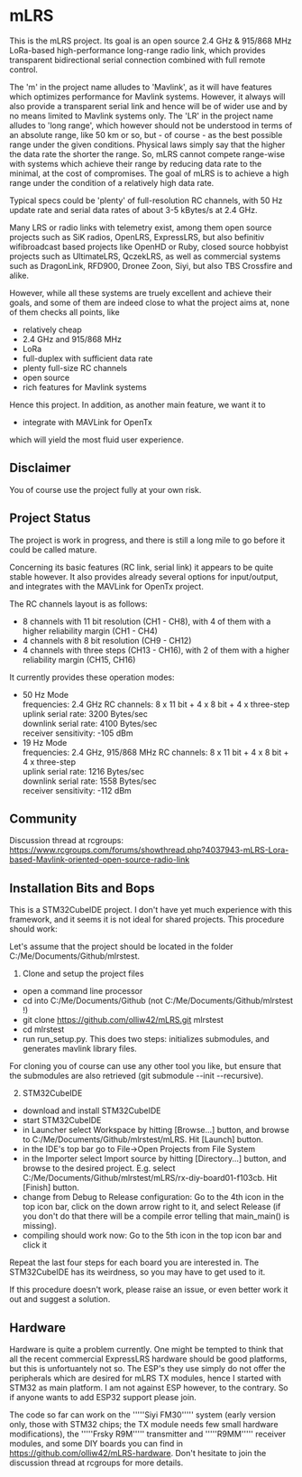# mLRS #

This is the mLRS project. Its goal is an open source 2.4 GHz & 915/868 MHz LoRa-based high-performance long-range radio link, which provides transparent bidirectional serial connection combined with full remote control.

The 'm' in the project name alludes to 'Mavlink', as it will have features which optimizes performance for Mavlink systems. However, it always will also provide a transparent serial link and hence will be of wider use and by no means limited to Mavlink systems only. The 'LR' in the project name alludes to 'long range', which however should not be understood in terms of an absolute range, like 50 km or so, but - of course - as the best possible range under the given conditions. Physical laws simply say that the higher the data rate the shorter the range. So, mLRS cannot compete range-wise with systems which achieve their range by reducing data rate to the minimal, at the cost of compromises. The goal of mLRS is to achieve a high range under the condition of a relatively high data rate. 

Typical specs could be 'plenty' of full-resolution RC channels, with 50 Hz update rate and serial data rates of about 3-5 kBytes/s at 2.4 GHz.

Many LRS or radio links with telemetry exist, among them open source projects such as SiK radios, OpenLRS, ExpressLRS, but also befinitiv wifibroadcast based projects like OpenHD or Ruby, closed source hobbyist projects such as UltimateLRS, QczekLRS, as well as commercial systems such as DragonLink, RFD900, Dronee Zoon, Siyi, but also TBS Crossfire and alike.

However, while all these systems are truely excellent and achieve their goals, and some of them are indeed close to what the project aims at, none of them checks all points, like 
- relatively cheap
- 2.4 GHz and 915/868 MHz
- LoRa
- full-duplex with sufficient data rate
- plenty full-size RC channels
- open source
- rich features for Mavlink systems

Hence this project. In addition, as another main feature, we want it to 

- integrate with MAVLink for OpenTx

which will yield the most fluid user experience.

## Disclaimer ##

You of course use the project fully at your own risk.

## Project Status ##

The project is work in progress, and there is still a long mile to go before it could be called mature.

Concerning its basic features (RC link, serial link) it appears to be quite stable however. It also provides already several options for input/output, and integrates with the MAVLink for OpenTx project.

The RC channels layout is as follows:
- 8 channels with 11 bit resolution (CH1 - CH8), with 4 of them with a higher reliability margin (CH1 - CH4)
- 4 channels with 8 bit resolution (CH9 - CH12)
- 4 channels with three steps (CH13 - CH16), with 2 of them with a higher reliability margin (CH15, CH16)

It currently provides these operation modes:
- 50 Hz Mode<br>
  frequencies: 2.4 GHz
  RC channels: 8 x 11 bit + 4 x 8 bit + 4 x three-step<br>
  uplink serial rate: 3200 Bytes/sec<br>
  downlink serial rate: 4100 Bytes/sec<br>
  receiver sensitivity: -105 dBm
- 19 Hz Mode<br>
  frequencies: 2.4 GHz, 915/868 MHz
  RC channels: 8 x 11 bit + 4 x 8 bit + 4 x three-step<br>
  uplink serial rate: 1216 Bytes/sec<br>
  downlink serial rate: 1558 Bytes/sec<br>
  receiver sensitivity: -112 dBm

## Community ##

Discussion thread at rcgroups: https://www.rcgroups.com/forums/showthread.php?4037943-mLRS-Lora-based-Mavlink-oriented-open-source-radio-link

## Installation Bits and Bops ##

This is a STM32CubeIDE project. I don't have yet much experience with this framework, and it seems it is not ideal for shared projects. This procedure should work:

Let's assume that the project should be located in the folder C:/Me/Documents/Github/mlrstest.
 
1. Clone and setup the project files
- open a command line processor
- cd into C:/Me/Documents/Github (not C:/Me/Documents/Github/mlrstest !)
- git clone https://github.com/olliw42/mLRS.git mlrstest
- cd mlrstest
- run run_setup.py. This does two steps: initializes submodules, and generates mavlink library files.

For cloning you of course can use any other tool you like, but ensure that the submodules are also retrieved (git submodule --init --recursive).

2. STM32CubeIDE
- download and install STM32CubeIDE
- start STM32CubeIDE
- in Launcher select Workspace by hitting [Browse...] button, and browse to C:/Me/Documents/Github/mlrstest/mLRS. Hit [Launch] button.
- in the IDE's top bar go to File->Open Projects from File System
- in the Importer select Import source by hitting [Directory...] button, and browse to the desired project. E.g. select C:/Me/Documents/Github/mlrstest/mLRS/rx-diy-board01-f103cb. Hit [Finish] button.
- change from Debug to Release configuration: Go to the 4th icon in the top icon bar, click on the down arrow right to it, and select Release (if you don't do that there will be a compile error telling that main_main() is missing).
- compiling should work now: Go to the 5th icon in the top icon bar and click it

Repeat the last four steps for each board you are interested in. The STM32CubeIDE has its weirdness, so you may have to get used to it. 

If this procedure doesn't work, please raise an issue, or even better work it out and suggest a solution.

## Hardware ##

Hardware is quite a problem currently. One might be tempted to think that all the recent commercial ExpressLRS hardware should be good platforms, but this is unfortuantely not so. The ESP's they use simply do not offer the peripherals which are desired for mLRS TX modules, hence I started with STM32 as main platform. I am not against ESP however, to the contrary. So if anyone wants to add ESP32 support please join.

The code so far can work on the '''''Siyi FM30''''' system (early version only, those with STM32 chips; the TX module needs few small hardware modifications), the '''''Frsky R9M''''' transmitter and '''''R9MM''''' receiver modules, and some DIY boards you can find in https://github.com/olliw42/mLRS-hardware. Don't hesitate to join the discussion thread at rcgroups for more details.

